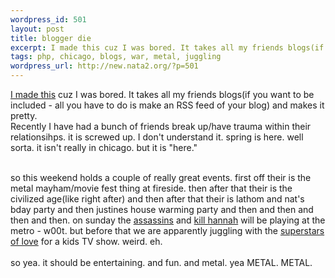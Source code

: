 ```yaml
--- 
wordpress_id: 501
layout: post
title: blogger die
excerpt: I made this cuz I was bored. It takes all my friends blogs(if you want to be included - all you have to do is make an RSS feed of your blog) and makes it pretty. Recently I have had a bunch of friends break up/have trauma within their relationsihps. it is screwed up. I don't understand it. spring is here. well sorta. it isn't really in chicag...
tags: php, chicago, blogs, war, metal, juggling
wordpress_url: http://new.nata2.org/?p=501
---
```

<a href="http://penisfighter.com/blogs.php">I made this</a> cuz I was bored. It takes all my friends blogs(if you want to be included - all you have to do is make an RSS feed of your blog) and makes it pretty. <br/>Recently I have had a bunch of friends break up/have trauma within their relationsihps. it is screwed up. I don't understand it. spring is here. well sorta. it isn't really in chicago. but it is "here."<br/><br/>

so this weekend holds a couple of really great events. first off their is the metal mayham/movie fest thing at fireside. then after that their is the civilized age(like right after) and then after that their is lathom and nat's bday party and then justines house warming party and then and then and then and then. on sunday the <a href="http://www.assassins.com">assassins</a> and <a href="http://www.killhannah.com">kill hannah</a> will be playing at the metro - w00t. but before that we are apparently juggling with the <a href="http://superstarsoflove.com/">superstars of love</a> for a kids TV show. weird. eh. <br/><br/>so yea. it should be entertaining. and fun. and metal. yea METAL. METAL.
